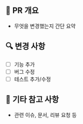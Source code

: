 ## 📌 PR 개요
- 무엇을 변경했는지 간단 요약

## 🔍 변경 사항
- [ ] 기능 추가
- [ ] 버그 수정
- [ ] 테스트 추가/수정

## 📝 기타 참고 사항
- 관련 이슈, 문서, 리뷰 요청 등

